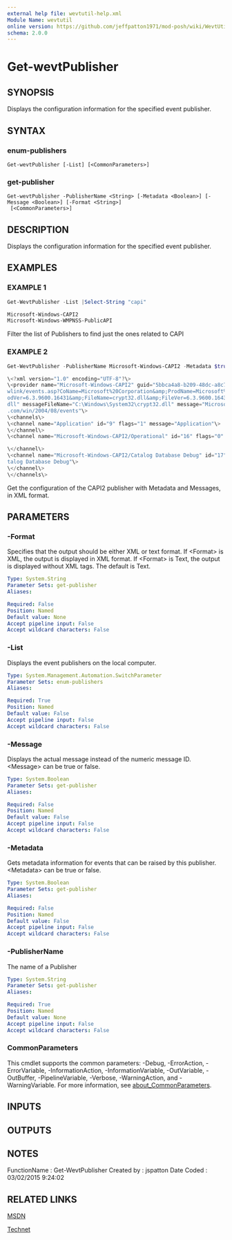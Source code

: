 ```yaml
---
external help file: wevtutil-help.xml
Module Name: wevtutil
online version: https://github.com/jeffpatton1971/mod-posh/wiki/WevtUtil#Get-WevtPublisher
schema: 2.0.0
---
```


# Get-wevtPublisher

## SYNOPSIS
Displays the configuration information for the specified event publisher.

## SYNTAX

### enum-publishers
```
Get-wevtPublisher [-List] [<CommonParameters>]
```

### get-publisher
```
Get-wevtPublisher -PublisherName <String> [-Metadata <Boolean>] [-Message <Boolean>] [-Format <String>]
 [<CommonParameters>]
```

## DESCRIPTION
Displays the configuration information for the specified event publisher.

## EXAMPLES

### EXAMPLE 1
``` powershell
Get-WevtPublisher -List |Select-String "capi"

Microsoft-Windows-CAPI2
Microsoft-Windows-WMPNSS-PublicAPI
```

Filter the list of Publishers to find just the ones related to CAPI

### EXAMPLE 2
``` powershell
Get-WevtPublisher -PublisherName Microsoft-Windows-CAPI2 -Metadata $true -Message $true -Format xml

\<?xml version="1.0" encoding="UTF-8"?\>
\<provider name="Microsoft-Windows-CAPI2" guid="5bbca4a8-b209-48dc-a8c7-b23d3e5216fb" helpLink="http://go.microsoft.com/f
wlink/events.asp?CoName=Microsoft%20Corporation&amp;ProdName=Microsoft%c2%ae%20Windows%c2%ae%20Operating%20System&amp;Pr
odVer=6.3.9600.16431&amp;FileName=crypt32.dll&amp;FileVer=6.3.9600.16431" resourceFileName="C:\Windows\System32\crypt32.
dll" messageFileName="C:\Windows\System32\crypt32.dll" message="Microsoft-Windows-CAPI2" xmlns="http://schemas.microsoft
.com/win/2004/08/events"\>
\<channels\>
\<channel name="Application" id="9" flags="1" message="Application"\>
\</channel\>
\<channel name="Microsoft-Windows-CAPI2/Operational" id="16" flags="0" message="Microsoft-Windows-CAPI2/Operational"\>

\</channel\>
\<channel name="Microsoft-Windows-CAPI2/Catalog Database Debug" id="17" flags="0" message="Microsoft-Windows-CAPI2/Ca
talog Database Debug"\>
\</channel\>
\</channels\>
```

Get the configuration of the CAPI2 publisher with Metadata and Messages, in XML format.

## PARAMETERS

### -Format
Specifies that the output should be either XML or text format.
If \<Format\> is XML, the output is displayed in XML format.
If
\<Format\> is Text, the output is displayed without XML tags.
The
default is Text.

```yaml
Type: System.String
Parameter Sets: get-publisher
Aliases:

Required: False
Position: Named
Default value: None
Accept pipeline input: False
Accept wildcard characters: False
```

### -List
Displays the event publishers on the local computer.

```yaml
Type: System.Management.Automation.SwitchParameter
Parameter Sets: enum-publishers
Aliases:

Required: True
Position: Named
Default value: False
Accept pipeline input: False
Accept wildcard characters: False
```

### -Message
Displays the actual message instead of the numeric message ID.
\<Message\>
can be true or false.

```yaml
Type: System.Boolean
Parameter Sets: get-publisher
Aliases:

Required: False
Position: Named
Default value: False
Accept pipeline input: False
Accept wildcard characters: False
```

### -Metadata
Gets metadata information for events that can be raised by this publisher.
\<Metadata\> can be true or false.

```yaml
Type: System.Boolean
Parameter Sets: get-publisher
Aliases:

Required: False
Position: Named
Default value: False
Accept pipeline input: False
Accept wildcard characters: False
```

### -PublisherName
The name of a Publisher

```yaml
Type: System.String
Parameter Sets: get-publisher
Aliases:

Required: True
Position: Named
Default value: None
Accept pipeline input: False
Accept wildcard characters: False
```

### CommonParameters
This cmdlet supports the common parameters: -Debug, -ErrorAction, -ErrorVariable, -InformationAction, -InformationVariable, -OutVariable, -OutBuffer, -PipelineVariable, -Verbose, -WarningAction, and -WarningVariable. For more information, see [about_CommonParameters](http://go.microsoft.com/fwlink/?LinkID=113216).

## INPUTS

## OUTPUTS

## NOTES
FunctionName : Get-WevtPublisher
Created by   : jspatton
Date Coded   : 03/02/2015 9:24:02

## RELATED LINKS


[MSDN](https://msdn.microsoft.com/en-us/library/windows/desktop/aa820708%28v=vs.85%29.aspx?f=255&MSPPError=-2147217396)

[Technet](https://technet.microsoft.com/en-us/library/cc732848.aspx)

